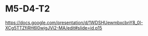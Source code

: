 # M5-D4-T2
https://docs.google.com/presentation/d/1WDSHUewmbxcbnY8_0I-XCg5TTZfiRH6l0wigJVi2-MA/edit#slide=id.p15
